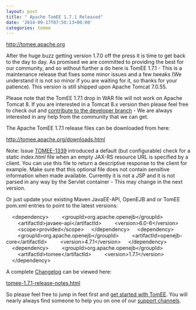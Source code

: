 ```yaml
---
layout: post
title: " Apache TomEE 1.7.1 Released"
date: '2014-09-17T07:50:13+00:00'
categories: tomee
---
```

<p><a href="http://tomee.apache.org">http://tomee.apache.org</a></p>

<p>After the huge buzz getting version 1.7.0 off the press it is time to get back to the day to day. As promised we are committed to providing the best for our community, and so without further a do here is TomEE 1.7.1 - This is a maintenance release that fixes some minor issues and a few tweaks (We understand it is not so minor if you are waiting for it, so thanks for your patience). This version is still shipped upon Apache Tomcat 7.0.55.</p>

<p>Please note that the TomEE 1.7.1 drop in WAR file will not work on Apache Tomcat 8. If you are interested in a Tomcat 8.x version then please feel free to check out and <a href="http://tomee.apache.org/contribute.html">contribute to the developer branch</a> - We are always interested in any help from the community that we can get.</p>

<p>The Apache TomEE 1.7.1 release files can be downloaded from here:</p>

<p><a href="http://tomee.apache.org/downloads.html">http://tomee.apache.org/downloads.html</a></p>

<p>Note: Issue <a href="https://issues.apache.org/jira/browse/TOMEE-1339">TOMEE-1339</a> introduced a default (but configurable) check for a static <em>index.html</em> file when an empty JAX-RS resource URL is specified by a client. You can use this file to return a descriptive response to the client for example. Make sure that this optional file does not contain sensitive information when made available. Currently it is not a JSP and it is not parsed in any way by the Servlet container - This may change in the next version.</p>

<p>Or just update your existing Maven JavaEE-API, OpenEJB and or TomEE pom.xml entries to point to the latest versions:</p>

<p>
&nbsp;&nbsp;&nbsp;&nbsp;&lt;dependency&gt;
&nbsp;&nbsp;&nbsp;&nbsp;&nbsp;&nbsp;&nbsp;&nbsp;&lt;groupId&gt;org.apache.openejb&lt;/groupId&gt;
&nbsp;&nbsp;&nbsp;&nbsp;&nbsp;&nbsp;&nbsp;&nbsp;&lt;artifactId&gt;javaee-api&lt;/artifactId&gt;
&nbsp;&nbsp;&nbsp;&nbsp;&nbsp;&nbsp;&nbsp;&nbsp;&lt;version&gt;6.0-6&lt;/version&gt;
&nbsp;&nbsp;&nbsp;&nbsp;&nbsp;&nbsp;&nbsp;&nbsp;&lt;scope&gt;provided&lt;/scope&gt;
&nbsp;&nbsp;&nbsp;&nbsp;&lt;/dependency&gt;
&nbsp;&nbsp;&nbsp;&nbsp;&lt;dependency&gt;
&nbsp;&nbsp;&nbsp;&nbsp;&nbsp;&nbsp;&nbsp;&nbsp;&lt;groupId&gt;org.apache.openejb&lt;/groupId&gt;
&nbsp;&nbsp;&nbsp;&nbsp;&nbsp;&nbsp;&nbsp;&nbsp;&lt;artifactId&gt;openejb-core&lt;/artifactId&gt;
&nbsp;&nbsp;&nbsp;&nbsp;&nbsp;&nbsp;&nbsp;&nbsp;&lt;version&gt;4.7.1&lt;/version&gt;
&nbsp;&nbsp;&nbsp;&nbsp;&lt;/dependency&gt;
&nbsp;&nbsp;&nbsp;&nbsp;&lt;dependency&gt;
&nbsp;&nbsp;&nbsp;&nbsp;&nbsp;&nbsp;&nbsp;&nbsp;&lt;groupId&gt;org.apache.openejb&lt;/groupId&gt;
&nbsp;&nbsp;&nbsp;&nbsp;&nbsp;&nbsp;&nbsp;&nbsp;&lt;artifactId&gt;tomee&lt;/artifactId&gt;
&nbsp;&nbsp;&nbsp;&nbsp;&nbsp;&nbsp;&nbsp;&nbsp;&lt;version&gt;1.7.1&lt;/version&gt;
&nbsp;&nbsp;&nbsp;&nbsp;&lt;/dependency&gt;
</p>

<p>A complete <a href="http://tomee.apache.org/tomee-1.7.1-release-notes.html">Changelog</a> can be viewed here:</p>

<p><a href="http://tomee.apache.org/tomee-1.7.1-release-notes.html">tomee-1.7.1-release-notes.html</a></p>

<p>So please feel free to jump in feet first and <a href="http://tomee.apache.org/documentation.html">get started with TomEE</a>. You will nearly always find someone to help you on one of our <a href="http://tomee.apache.org/support.html">support channels</a>.</p>
